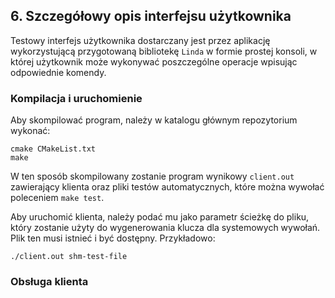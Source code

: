 ## 6. Szczegółowy opis interfejsu użytkownika

Testowy interfejs użytkownika dostarczany jest przez aplikację wykorzystującą
przygotowaną bibliotekę `Linda` w formie prostej konsoli, w której użytkownik
może wykonywać poszczególne operacje wpisując odpowiednie komendy.

### Kompilacja i uruchomienie

Aby skompilować program, należy w katalogu głównym repozytorium wykonać:

    cmake CMakeList.txt
    make

W ten sposób skompilowany zostanie program wynikowy `client.out` zawierający
klienta oraz pliki testów automatycznych, które można wywołać poleceniem `make test`.

Aby uruchomić klienta, należy podać mu jako parametr ścieżkę do pliku, który
zostanie użyty do wygenerowania klucza dla systemowych wywołań. Plik ten musi
istnieć i być dostępny. Przykładowo:

    ./client.out shm-test-file

### Obsługa klienta

